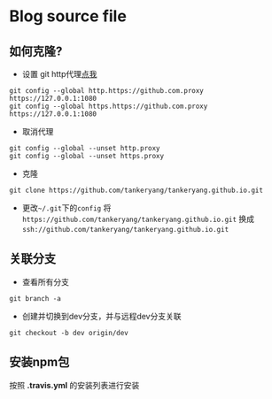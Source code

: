 # Blog source file

## 如何克隆?
* 设置 git http代理[点我](https://www.zhihu.com/question/27159393)
```
git config --global http.https://github.com.proxy https://127.0.0.1:1080
git config --global https.https://github.com.proxy https://127.0.0.1:1080
```

* 取消代理
```
git config --global --unset http.proxy
git config --global --unset https.proxy
```

* 克隆
```
git clone https://github.com/tankeryang/tankeryang.github.io.git
```

* 更改```~/.git```下的```config```
将```https://github.com/tankeryang/tankeryang.github.io.git```
换成```ssh://github.com/tankeryang/tankeryang.github.io.git```

## 关联分支
* 查看所有分支
```
git branch -a
```

* 创建并切换到dev分支，并与远程dev分支关联
```
git checkout -b dev origin/dev
```

## 安装npm包
按照 __.travis.yml__ 的安装列表进行安装